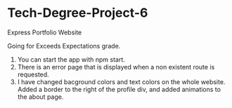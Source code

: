 # Tech-Degree-Project-6
Express Portfolio Website

Going for Exceeds Expectations grade.
1.  You can start the app with npm start.
2.  There is an error page that is displayed when a non existent route is requested.
3.  I have changed bacground colors and text colors on the whole website. Added a border to the right of the profile div, 
    and added animations to the about page.
